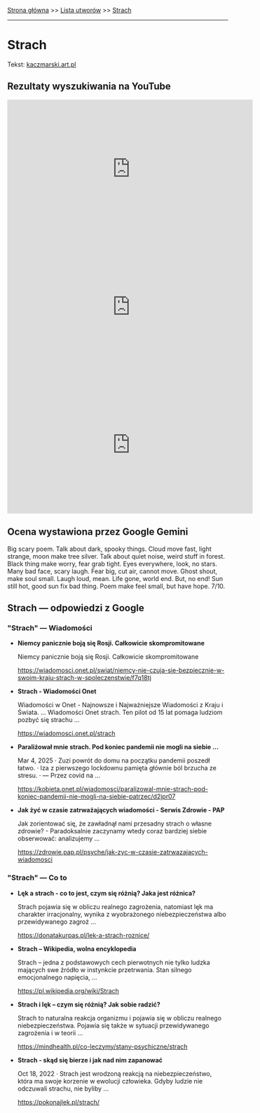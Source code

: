 [Strona główna](../index.md) >> [Lista utworów](../list.md) >> [Strach](567.md)

---

# Strach

Tekst: [kaczmarski.art.pl](https://www.kaczmarski.art.pl/tworczosc/wiersze/strach/)

## Rezultaty wyszukiwania na YouTube

<iframe width="560" height="315" src="https://www.youtube.com/embed/guMyd5c59WY?si=IdontcarewhotheIRSsendsImnotpayingtaxes" title="YouTube video player" frameborder="0" allow="accelerometer; autoplay; clipboard-write; encrypted-media; gyroscope; picture-in-picture; web-share" referrerpolicy="strict-origin-when-cross-origin" allowfullscreen></iframe>

<iframe width="560" height="315" src="https://www.youtube.com/embed/_iPDD2kLk_c?si=IdontcarewhotheIRSsendsImnotpayingtaxes" title="YouTube video player" frameborder="0" allow="accelerometer; autoplay; clipboard-write; encrypted-media; gyroscope; picture-in-picture; web-share" referrerpolicy="strict-origin-when-cross-origin" allowfullscreen></iframe>

<iframe width="560" height="315" src="https://www.youtube.com/embed/cyO786KOPMg?si=IdontcarewhotheIRSsendsImnotpayingtaxes" title="YouTube video player" frameborder="0" allow="accelerometer; autoplay; clipboard-write; encrypted-media; gyroscope; picture-in-picture; web-share" referrerpolicy="strict-origin-when-cross-origin" allowfullscreen></iframe>

## Ocena wystawiona przez Google Gemini

Big scary poem. Talk about dark, spooky things. Cloud move fast, light strange, moon make tree silver. Talk about quiet noise, weird stuff in forest. Black thing make worry, fear grab tight. Eyes everywhere, look, no stars. Many bad face, scary laugh. Fear big, cut air, cannot move. Ghost shout, make soul small. Laugh loud, mean. Life gone, world end. But, no end! Sun still hot, good sun fix bad thing. Poem make feel small, but have hope. 7/10.


## Strach — odpowiedzi z Google

### "Strach" — Wiadomości

- **Niemcy panicznie boją się Rosji. Całkowicie skompromitowane**

    Niemcy panicznie boją się Rosji. Całkowicie skompromitowane 

   <https://wiadomosci.onet.pl/swiat/niemcy-nie-czuja-sie-bezpiecznie-w-swoim-kraju-strach-w-spoleczenstwie/f7q18tj>
- **Strach - Wiadomości Onet**

    Wiadomości w Onet - Najnowsze i Najważniejsze Wiadomości z Kraju i Świata. ... Wiadomości Onet strach. Ten pilot od 15 lat pomaga ludziom pozbyć się strachu ... 

   <https://wiadomosci.onet.pl/strach>
- **Paraliżował mnie strach. Pod koniec pandemii nie mogli na siebie ...**

    Mar 4, 2025  ·  Zuzi powrót do domu na początku pandemii poszedł łatwo. · Iza z pierwszego lockdownu pamięta głównie ból brzucha ze stresu. · — Przez covid na ... 

   <https://kobieta.onet.pl/wiadomosci/paralizowal-mnie-strach-pod-koniec-pandemii-nie-mogli-na-siebie-patrzec/d2jpr07>
- **Jak żyć w czasie zatrważających wiadomości - Serwis Zdrowie - PAP**

    Jak zorientować się, że zawładnął nami przesadny strach o własne zdrowie? - Paradoksalnie zaczynamy wtedy coraz bardziej siebie obserwować: analizujemy ... 

   <https://zdrowie.pap.pl/psyche/jak-zyc-w-czasie-zatrwazajacych-wiadomosci>

### "Strach" — Co to

- **Lęk a strach - co to jest, czym się różnią? Jaka jest różnica?**

    Strach pojawia się w obliczu realnego zagrożenia, natomiast lęk ma charakter irracjonalny, wynika z wyobrażonego niebezpieczeństwa albo przewidywanego zagroż ... 

   <https://donatakurpas.pl/lek-a-strach-roznice/>
- **Strach – Wikipedia, wolna encyklopedia**

    Strach – jedna z podstawowych cech pierwotnych nie tylko ludzka mających swe źródło w instynkcie przetrwania. Stan silnego emocjonalnego napięcia, ... 

   <https://pl.wikipedia.org/wiki/Strach>
- **Strach i lęk – czym się różnią? Jak sobie radzić?**

    Strach to naturalna reakcja organizmu i pojawia się w obliczu realnego niebezpieczeństwa. Pojawia się także w sytuacji przewidywanego zagrożenia i w teorii ... 

   <https://mindhealth.pl/co-leczymy/stany-psychiczne/strach>
- **Strach - skąd się bierze i jak nad nim zapanować**

    Oct 18, 2022  ·  Strach jest wrodzoną reakcją na niebezpieczeństwo, która ma swoje korzenie w ewolucji człowieka. Gdyby ludzie nie odczuwali strachu, nie byliby ... 

   <https://pokonajlek.pl/strach/>

